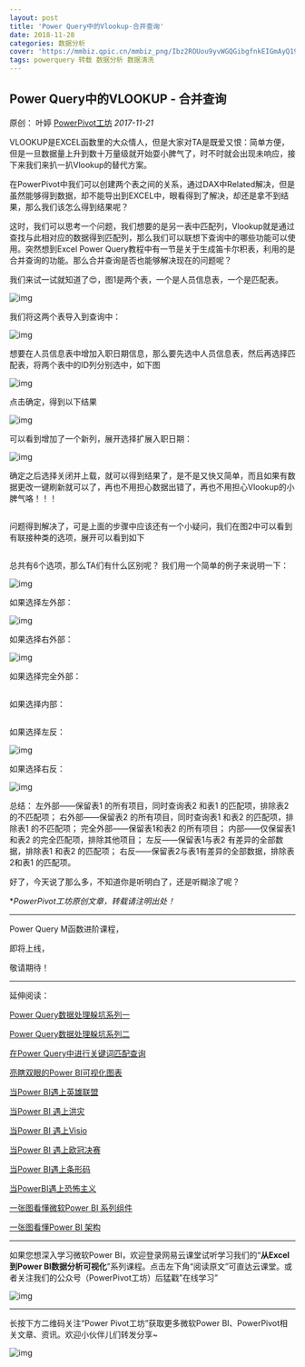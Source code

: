 ```yaml
---
layout: post
title: 'Power Query中的Vlookup-合并查询'
date: 2018-11-28
categories: 数据分析
cover: 'https://mmbiz.qpic.cn/mmbiz_png/Ibz2ROUou9yvWGQGibgfnkEIGmAyQ19jRGzlxrX3bnGrICv5DrRxicQfr50LPq2c4XeHMIChgIZjDdnha780Do9A/640?wx_fmt=png&tp=webp&wxfrom=5&wx_lazy=1&wx_co=1'
tags: powerquery 转载 数据分析 数据清洗
---
```


## Power Query中的VLOOKUP - 合并查询

原创： 叶婷 [PowerPivot工坊](javascript:void(0);) *2017-11-21*

VLOOKUP是EXCEL函数里的大众情人，但是大家对TA是既爱又恨：简单方便，但是一旦数据量上升到数十万量级就开始耍小脾气了，时不时就会出现未响应，接下来我们来扒一扒Vlookup的替代方案。




在PowerPivot中我们可以创建两个表之间的关系，通过DAX中Related解决，但是虽然能够得到数据，却不能导出到EXCEL中，眼看得到了解决，却还是拿不到结果，那么我们该怎么得到结果呢？


这时，我们可以思考一个问题，我们想要的是另一表中匹配列，Vlookup就是通过查找与此相对应的数据得到匹配列，那么我们可以联想下查询中的哪些功能可以使用。突然想到Excel Power Query教程中有一节是关于生成笛卡尔积表，利用的是合并查询的功能。那么合并查询是否也能够解决现在的问题呢？


我们来试一试就知道了😍，图1是两个表，一个是人员信息表，一个是匹配表。
 



![img](https://mmbiz.qpic.cn/mmbiz_png/Ibz2ROUou9yvWGQGibgfnkEIGmAyQ19jRUsPLjfrsur4Rw6tNMojsV5p15moeCvAp5LYXdXn7QVQWZ7JyYibnQxQ/640?wx_fmt=png&tp=webp&wxfrom=5&wx_lazy=1&wx_co=1)



我们将这两个表导入到查询中：

![img](https://mmbiz.qpic.cn/mmbiz_png/Ibz2ROUou9yvWGQGibgfnkEIGmAyQ19jRRnnxBz0vVIqrItXKJS2ZoIjy1Iwkyd7rSXuFia5uLu40kwIKKxezo6g/640?wx_fmt=png&tp=webp&wxfrom=5&wx_lazy=1&wx_co=1)

想要在人员信息表中增加入职日期信息，那么要先选中人员信息表，然后再选择匹配表，将两个表中的ID列分别选中，如下图
 

![img](https://mmbiz.qpic.cn/mmbiz_png/Ibz2ROUou9yvWGQGibgfnkEIGmAyQ19jRGzlxrX3bnGrICv5DrRxicQfr50LPq2c4XeHMIChgIZjDdnha780Do9A/640?wx_fmt=png&tp=webp&wxfrom=5&wx_lazy=1&wx_co=1)



点击确定，得到以下结果

![img](https://mmbiz.qpic.cn/mmbiz_png/Ibz2ROUou9yvWGQGibgfnkEIGmAyQ19jRIljq8KLB0B1pb6GwNkrunakIicaZYiawFFe500Wsdxp7ov2jYFiajdOqA/640?wx_fmt=png&tp=webp&wxfrom=5&wx_lazy=1&wx_co=1)



可以看到增加了一个新列，展开选择扩展入职日期：
 

![img](https://mmbiz.qpic.cn/mmbiz_png/Ibz2ROUou9yvWGQGibgfnkEIGmAyQ19jRtmZfFYQckPI4KdlVYyNljpwC88OsZicCWXTj1ukodic9PbtxN93VPC5w/640?wx_fmt=png&tp=webp&wxfrom=5&wx_lazy=1&wx_co=1)

确定之后选择关闭并上载，就可以得到结果了，是不是又快又简单，而且如果有数据更改一键刷新就可以了，再也不用担心数据出错了，再也不用担心Vlookup的小脾气咯！！！
 

![img](data:image/gif;base64,iVBORw0KGgoAAAANSUhEUgAAAAEAAAABCAYAAAAfFcSJAAAADUlEQVQImWNgYGBgAAAABQABh6FO1AAAAABJRU5ErkJggg==)

问题得到解决了，可是上面的步骤中应该还有一个小疑问，我们在图2中可以看到有联接种类的选项，展开可以看到如下
 

![img](data:image/gif;base64,iVBORw0KGgoAAAANSUhEUgAAAAEAAAABCAYAAAAfFcSJAAAADUlEQVQImWNgYGBgAAAABQABh6FO1AAAAABJRU5ErkJggg==)



总共有6个选项，那么TA们有什么区别呢？
我们用一个简单的例子来说明一下：
 

![img](https://mmbiz.qpic.cn/mmbiz_png/Ibz2ROUou9yvWGQGibgfnkEIGmAyQ19jR2MScPMOzYaySxOUHFlZfzL2Gf7qMY601f0xcrtiaicvmDFXwG2YmZqug/640?wx_fmt=png&tp=webp&wxfrom=5&wx_lazy=1&wx_co=1)



如果选择左外部： 

![img](https://mmbiz.qpic.cn/mmbiz_png/Ibz2ROUou9yvWGQGibgfnkEIGmAyQ19jRVOtic9AqT5GBwjJBibpkUuT70LTiaZDwvDkNJ7EaWk4D5QXFp4Gt7r1Ag/640?wx_fmt=png&tp=webp&wxfrom=5&wx_lazy=1&wx_co=1)



如果选择右外部： 

![img](https://mmbiz.qpic.cn/mmbiz_png/Ibz2ROUou9yvWGQGibgfnkEIGmAyQ19jRkTckBryFPY7eQhyicYBNZv7c6ibw8qBsrYW4cXZm05WXpsk71cMeTRYQ/640?wx_fmt=png&tp=webp&wxfrom=5&wx_lazy=1&wx_co=1)



如果选择完全外部： 

![img](data:image/gif;base64,iVBORw0KGgoAAAANSUhEUgAAAAEAAAABCAYAAAAfFcSJAAAADUlEQVQImWNgYGBgAAAABQABh6FO1AAAAABJRU5ErkJggg==)



如果选择内部： 

![img](data:image/gif;base64,iVBORw0KGgoAAAANSUhEUgAAAAEAAAABCAYAAAAfFcSJAAAADUlEQVQImWNgYGBgAAAABQABh6FO1AAAAABJRU5ErkJggg==)



如果选择左反： 

![img](https://mmbiz.qpic.cn/mmbiz_png/Ibz2ROUou9yvWGQGibgfnkEIGmAyQ19jROggZTLbibTg6Tr8G08ToA2HZJd7dF2a4PS234IzjJ0qKlmN5I6icFWhw/640?wx_fmt=png&tp=webp&wxfrom=5&wx_lazy=1&wx_co=1)



如果选择右反： 

![img](https://mmbiz.qpic.cn/mmbiz_png/Ibz2ROUou9yvWGQGibgfnkEIGmAyQ19jRdW0gBZpJ7kmd06icniborttd9iaz63y3Pd5oOfYTHh3lmPhULfv0k1cZA/640?wx_fmt=png&tp=webp&wxfrom=5&wx_lazy=1&wx_co=1)

总结：
左外部——保留表1 的所有项目，同时查询表2 和表1 的匹配项，排除表2 的不匹配项；
右外部——保留表2 的所有项目，同时查询表1 和表2 的匹配项，排除表1 的不匹配项；
完全外部——保留表1和表2 的所有项目；
内部——仅保留表1 和表2 的完全匹配项，排除其他项目；
左反——保留表1与表2 有差异的全部数据，排除表1 和表2 的匹配项；
右反——保留表2与表1有差异的全部数据，排除表2和表1 的匹配项。



好了，今天说了那么多，不知道你是听明白了，还是听糊涂了呢？



**PowerPivot工坊原创文章，转载请注明出处！*

------



Power Query M函数进阶课程，

即将上线，

敬请期待！



------



延伸阅读：

[Power Query数据处理躲坑系列一](http://mp.weixin.qq.com/s?__biz=MzI4NTEzNzQ2NQ==&mid=2650500934&idx=1&sn=ea75661395370a9fea99567bfb89cb4e&chksm=f3ff0010c48889061228a41e3c103ecf9dfc994bfa4c0581005b4fff7a965b4dce2e67905e7a&scene=21#wechat_redirect)

[Power Query数据处理躲坑系列二](http://mp.weixin.qq.com/s?__biz=MzI4NTEzNzQ2NQ==&mid=2650500957&idx=1&sn=341e5105eda18f7b4aa7e2186220f440&chksm=f3ff000bc488891d5a49221d22cc7a242ecd772e8d5df8e3afea49a3a2cb052483fdb786b790&scene=21#wechat_redirect)

[在Power Query中进行关键词匹配查询](http://mp.weixin.qq.com/s?__biz=MzI4NTEzNzQ2NQ==&mid=2650500644&idx=1&sn=725efa93a86d3b8f5f45db81d65453f4&chksm=f3ff0172c488886428c0f6d45b14e86caee252e7ef76746be4f0eb833477b68a39ecd6784c4b&scene=21#wechat_redirect)

[亮瞎双眼的Power BI可视化图表](http://mp.weixin.qq.com/s?__biz=MzI4NTEzNzQ2NQ==&mid=2650500487&idx=1&sn=78216bb746af5e401db30c64aa4b257c&chksm=f3ff02d1c4888bc755b0f81102574bc29062f9c989f7ae557ca344d90e259743cbf01b426333&scene=21#wechat_redirect)

[当Power BI遇上英雄联盟](http://mp.weixin.qq.com/s?__biz=MzI4NTEzNzQ2NQ==&mid=2650501408&idx=1&sn=9b888e61c6d643ee8eb5a59e8fbaccde&chksm=f3ff1e76c488976020a45c49a9346224997ccaab28d301172a2b8e375257fb04538f9ca8323d&scene=21#wechat_redirect)

[当Power BI 遇上洪灾](http://mp.weixin.qq.com/s?__biz=MzI4NTEzNzQ2NQ==&mid=2650501274&idx=1&sn=b759a4986531c4e3b67c4a511c9b0c48&chksm=f3ff1fccc48896dade617dedc52b31e3bf5927e14930227c8dd857b6fafb23441f08f5af1cc3&scene=21#wechat_redirect)

[当Power BI 遇上Visio](http://mp.weixin.qq.com/s?__biz=MzI4NTEzNzQ2NQ==&mid=2650501103&idx=1&sn=6ab4e768862446687b44a1c201d7b4ab&chksm=f3ff00b9c48889afafb6ba7f9eb843bcf405425f15df02f3d2da3678f3a9ab3be0245af46de8&scene=21#wechat_redirect)

[当Power BI 遇上欧冠决赛](http://mp.weixin.qq.com/s?__biz=MzI4NTEzNzQ2NQ==&mid=2650501040&idx=1&sn=b5502471009e33c8dafc5c9c2c4840f6&chksm=f3ff00e6c48889f0c1c677a1e506d0b5e5b9ed05f8cb7e24b7dfb79efb2e7dc04e561918bff1&scene=21#wechat_redirect)

[当Power BI遇上条形码](http://mp.weixin.qq.com/s?__biz=MzI4NTEzNzQ2NQ==&mid=2650500919&idx=1&sn=ad9fb69c94790427deb067cea355c267&chksm=f3ff0061c4888977bb29da066620b7d4fcf943f032563a468975dc2c712798c8c25bdd54615f&scene=21#wechat_redirect)

[当PowerBI遇上恐怖主义](http://mp.weixin.qq.com/s?__biz=MzI4NTEzNzQ2NQ==&mid=2650500271&idx=1&sn=d6f2817728a94decb30df9fc98f8e647&chksm=f3ff03f9c4888aefc792f25bff2f01e9ef341b99f123893f0d48d627ce47db1173dacb83094c&scene=21#wechat_redirect)

[一张图看懂微软Power BI 系列组件](http://mp.weixin.qq.com/s?__biz=MzI4NTEzNzQ2NQ==&mid=2650500496&idx=1&sn=5fd79724351c5febdd7ede92268ac2a7&chksm=f3ff02c6c4888bd08693dc85310f30879223b0adf99ef0d237b739a318abbdca549be26c91ba&scene=21#wechat_redirect)

[一张图看懂Power BI 架构](http://mp.weixin.qq.com/s?__biz=MzI4NTEzNzQ2NQ==&mid=2650501079&idx=1&sn=dcd2097539155b6cb56a811a8cdb04b5&chksm=f3ff0081c488899753cba20a60c10f17568b959745632e6d5807fb6ceefe7a472826cd24b1fc&scene=21#wechat_redirect)



------

如果您想深入学习微软Power BI，欢迎登录网易云课堂试听学习我们的“**从Excel到Power BI数据分析可视化**”系列课程。点击左下角“阅读原文”可直达云课堂。或者关注我们的公众号（PowerPivot工坊）后猛戳”在线学习”        

![img](https://mmbiz.qpic.cn/mmbiz/Ibz2ROUou9wjPm66fXjNOLCkCIxP04Rj6XEE5YuPC5Y6iccJ5vUBpFGjDEQG5afC2ZicicZcM75ic1H4aDsicoDkphw/640?wx_fmt=jpeg&tp=webp&wxfrom=5&wx_lazy=1&wx_co=1)

 

------

长按下方二维码关注“Power Pivot工坊”获取更多微软Power BI、PowerPivot相关文章、资讯。欢迎小伙伴儿们转发分享~ 

![img](https://mmbiz.qpic.cn/mmbiz/Ibz2ROUou9zPtXdA9jHQiaZkeic9yuMDUkoAUoYxbFKLgic4dO7oD8wjjYeicy84ziaIjJ5XqAR2tcPLvlb1BO7YuxQ/640?wx_fmt=jpeg&tp=webp&wxfrom=5&wx_lazy=1&wx_co=1)




  